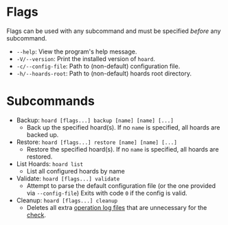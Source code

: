 # Flags

Flags can be used with any subcommand and must be specified *before* any subcommand.

- `--help`: View the program's help message.
- `-V/--version`: Print the installed version of `hoard`.
- `-c/--config-file`: Path to (non-default) configuration file.
- `-h/--hoards-root`: Path to (non-default) hoards root directory.

# Subcommands

- Backup: `hoard [flags...] backup [name] [name] [...]`
  - Back up the specified hoard(s). If no `name` is specified, all hoards are backed up.
- Restore: `hoard [flags...] restore [name] [name] [...]`
  - Restore the specified hoard(s). If no `name` is specified, all hoards are restored.
- List Hoards: `hoard list`
  - List all configured hoards by name
- Validate: `hoard [flags...] validate`
  - Attempt to parse the default configuration file (or the one provided via `--config-file`)
    Exits with code `0` if the config is valid.
- Cleanup: `hoard [flags...] cleanup`
  - Deletes all extra [operation log files](../file-locations.md#history-files)
    that are unnecessary for the [check](./checks.md#remote-operations).
